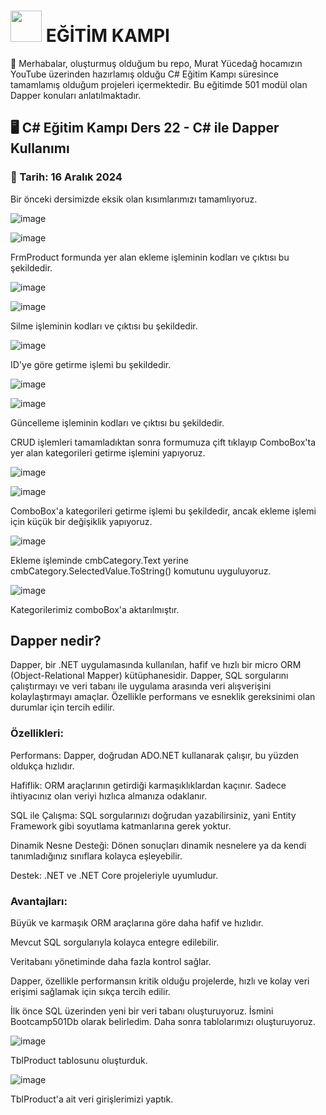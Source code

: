 #  <img height="50" src="https://user-images.githubusercontent.com/25181517/121405384-444d7300-c95d-11eb-959f-913020d3bf90.png"> EĞİTİM KAMPI
👋 Merhabalar, oluşturmuş olduğum bu repo, Murat Yücedağ hocamızın YouTube üzerinden hazırlamış olduğu C# Eğitim Kampı süresince tamamlamış olduğum projeleri içermektedir. Bu eğitimde 501 modül olan Dapper konuları anlatılmaktadır.

## 🖥️ C# Eğitim Kampı Ders 22 - C# ile Dapper Kullanımı
### 📆 Tarih: 16 Aralık 2024

Bir önceki dersimizde eksik olan kısımlarımızı tamamlıyoruz.

![image](https://github.com/user-attachments/assets/a8aa727b-e354-4de0-8aed-cf8c12915ed9)

![image](https://github.com/user-attachments/assets/354e9b90-a4eb-4d22-8d02-3a7b363225fa)

FrmProduct formunda yer alan ekleme işleminin kodları ve çıktısı bu şekildedir.

![image](https://github.com/user-attachments/assets/cc376271-fd66-440d-a6c0-908ad63014cb)

![image](https://github.com/user-attachments/assets/c4798961-3cf4-4864-921e-09b46dbbfc8d)

Silme işleminin kodları ve çıktısı bu şekildedir.

![image](https://github.com/user-attachments/assets/7cc78e76-1c59-4546-be13-fcd11b2a60c3)

ID'ye göre getirme işlemi bu şekildedir.

![image](https://github.com/user-attachments/assets/3f00f6fb-b1c4-4eba-a4d3-59803a69a823)

![image](https://github.com/user-attachments/assets/2d56a5de-eaef-46a3-9b04-cf69d4688b81)

Güncelleme işleminin kodları ve çıktısı bu şekildedir.

CRUD işlemleri tamamladıktan sonra formumuza çift tıklayıp ComboBox'ta yer alan kategorileri getirme işlemini yapıyoruz.

![image](https://github.com/user-attachments/assets/2d339c1a-c5e8-4c9c-96be-d28c4ffdb287)

![image](https://github.com/user-attachments/assets/5fc3514c-d0b9-474d-be35-76983ba583bf)

ComboBox'a kategorileri getirme işlemi bu şekildedir, ancak ekleme işlemi için küçük bir değişiklik yapıyoruz.

![image](https://github.com/user-attachments/assets/61beeece-7053-4208-bf05-84c1457d3745)

Ekleme işleminde cmbCategory.Text yerine cmbCategory.SelectedValue.ToString() komutunu uyguluyoruz.

![image](https://github.com/user-attachments/assets/de04f944-4ccd-4e3d-b66a-70aecd707a07)

Kategorilerimiz comboBox'a aktarılmıştır.

## Dapper nedir?

Dapper, bir .NET uygulamasında kullanılan, hafif ve hızlı bir micro ORM (Object-Relational Mapper) kütüphanesidir. Dapper, SQL sorgularını çalıştırmayı ve veri tabanı ile uygulama arasında veri alışverişini kolaylaştırmayı amaçlar. Özellikle performans ve esneklik gereksinimi olan durumlar için tercih edilir.

### Özellikleri:

Performans: Dapper, doğrudan ADO.NET kullanarak çalışır, bu yüzden oldukça hızlıdır.

Hafiflik: ORM araçlarının getirdiği karmaşıklıklardan kaçınır. Sadece ihtiyacınız olan veriyi hızlıca almanıza odaklanır.

SQL ile Çalışma: SQL sorgularınızı doğrudan yazabilirsiniz, yani Entity Framework gibi soyutlama katmanlarına gerek yoktur.

Dinamik Nesne Desteği: Dönen sonuçları dinamik nesnelere ya da kendi tanımladığınız sınıflara kolayca eşleyebilir.

Destek: .NET ve .NET Core projeleriyle uyumludur.

### Avantajları:

Büyük ve karmaşık ORM araçlarına göre daha hafif ve hızlıdır.

Mevcut SQL sorgularıyla kolayca entegre edilebilir.

Veritabanı yönetiminde daha fazla kontrol sağlar.

Dapper, özellikle performansın kritik olduğu projelerde, hızlı ve kolay veri erişimi sağlamak için sıkça tercih edilir.

İlk önce SQL üzerinden yeni bir veri tabanı oluşturuyoruz. İsmini Bootcamp501Db olarak belirledim. Daha sonra tablolarımızı oluşturuyoruz.

![image](https://github.com/user-attachments/assets/cd1a897a-4400-443e-8e7d-bf1671ac8a72)

TblProduct tablosunu oluşturduk.

![image](https://github.com/user-attachments/assets/493d7a8f-4479-4590-b840-d666b383ad07)

TblProduct'a ait veri girişlerimizi yaptık.
